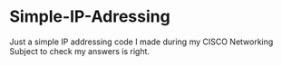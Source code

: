 # Simple-IP-Adressing
Just a simple IP addressing code I made during my CISCO Networking Subject to check my answers is right.

